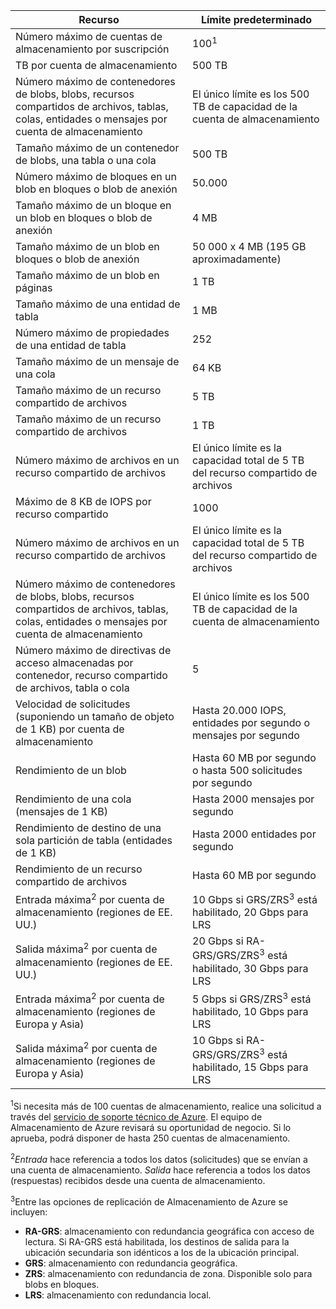 Recurso|Límite predeterminado
---|---
Número máximo de cuentas de almacenamiento por suscripción|100<sup>1</sup>
TB por cuenta de almacenamiento|500 TB
Número máximo de contenedores de blobs, blobs, recursos compartidos de archivos, tablas, colas, entidades o mensajes por cuenta de almacenamiento|El único límite es los 500 TB de capacidad de la cuenta de almacenamiento
Tamaño máximo de un contenedor de blobs, una tabla o una cola|500 TB
Número máximo de bloques en un blob en bloques o blob de anexión|50\.000
Tamaño máximo de un bloque en un blob en bloques o blob de anexión|4 MB
Tamaño máximo de un blob en bloques o blob de anexión|50 000 x 4 MB (195 GB aproximadamente) 
Tamaño máximo de un blob en páginas |1 TB
Tamaño máximo de una entidad de tabla|1 MB
Número máximo de propiedades de una entidad de tabla|252
Tamaño máximo de un mensaje de una cola|64 KB
Tamaño máximo de un recurso compartido de archivos|5 TB
Tamaño máximo de un recurso compartido de archivos|1 TB
Número máximo de archivos en un recurso compartido de archivos|El único límite es la capacidad total de 5 TB del recurso compartido de archivos
Máximo de 8 KB de IOPS por recurso compartido|1000
Número máximo de archivos en un recurso compartido de archivos|El único límite es la capacidad total de 5 TB del recurso compartido de archivos
Número máximo de contenedores de blobs, blobs, recursos compartidos de archivos, tablas, colas, entidades o mensajes por cuenta de almacenamiento|El único límite es los 500 TB de capacidad de la cuenta de almacenamiento
Número máximo de directivas de acceso almacenadas por contenedor, recurso compartido de archivos, tabla o cola|5
Velocidad de solicitudes (suponiendo un tamaño de objeto de 1 KB) por cuenta de almacenamiento|Hasta 20.000 IOPS, entidades por segundo o mensajes por segundo
Rendimiento de un blob|Hasta 60 MB por segundo o hasta 500 solicitudes por segundo
Rendimiento de una cola (mensajes de 1 KB)|Hasta 2000 mensajes por segundo
Rendimiento de destino de una sola partición de tabla (entidades de 1 KB)|Hasta 2000 entidades por segundo
Rendimiento de un recurso compartido de archivos|Hasta 60 MB por segundo
Entrada máxima<sup>2</sup> por cuenta de almacenamiento (regiones de EE. UU.)|10 Gbps si GRS/ZRS<sup>3</sup> está habilitado, 20 Gbps para LRS
Salida máxima<sup>2</sup> por cuenta de almacenamiento (regiones de EE. UU.)|20 Gbps si RA-GRS/GRS/ZRS<sup>3</sup> está habilitado, 30 Gbps para LRS
Entrada máxima<sup>2</sup> por cuenta de almacenamiento (regiones de Europa y Asia)|5 Gbps si GRS/ZRS<sup>3</sup> está habilitado, 10 Gbps para LRS
Salida máxima<sup>2</sup> por cuenta de almacenamiento (regiones de Europa y Asia)|10 Gbps si RA-GRS/GRS/ZRS<sup>3</sup> está habilitado, 15 Gbps para LRS

<sup>1</sup>Si necesita más de 100 cuentas de almacenamiento, realice una solicitud a través del [servicio de soporte técnico de Azure](https://azure.microsoft.com/support/faq/). El equipo de Almacenamiento de Azure revisará su oportunidad de negocio. Si lo aprueba, podrá disponer de hasta 250 cuentas de almacenamiento.

<sup>2</sup>*Entrada* hace referencia a todos los datos (solicitudes) que se envían a una cuenta de almacenamiento. *Salida* hace referencia a todos los datos (respuestas) recibidos desde una cuenta de almacenamiento.

<sup>3</sup>Entre las opciones de replicación de Almacenamiento de Azure se incluyen:

- **RA-GRS**: almacenamiento con redundancia geográfica con acceso de lectura. Si RA-GRS está habilitada, los destinos de salida para la ubicación secundaria son idénticos a los de la ubicación principal.
- **GRS**: almacenamiento con redundancia geográfica. 
- **ZRS**: almacenamiento con redundancia de zona. Disponible solo para blobs en bloques. 
- **LRS**: almacenamiento con redundancia local. 

<!---HONumber=AcomDC_0309_2016-->